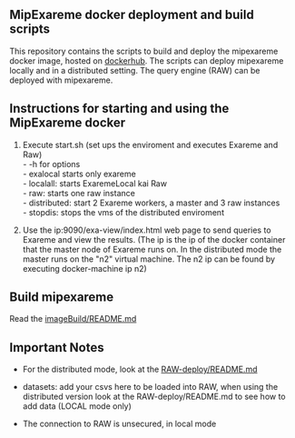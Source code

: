 **MipExareme docker deployment and build scripts**
-
This repository contains the scripts to build and deploy the mipexareme docker image, hosted on [dockerhub](https://hub.docker.com/r/hbpmip/mipexareme/).
The scripts can deploy mipexareme locally and in a distributed setting. The query engine (RAW) can be deployed with mipexareme.

**Instructions for starting and using the MipExareme docker**
-

1) Execute start.sh (set ups the enviroment and executes Exareme and Raw)<br />
        - -h for options<br />
        - exalocal starts only exareme<br />
        - localall: starts ExaremeLocal kai Raw<br />
        - raw: starts one raw instance<br />
        - distributed: start 2 Exareme workers, a master and 3 raw instances<br />
        - stopdis: stops the vms of the distributed enviroment<br />

2) Use the ip:9090/exa-view/index.html web page to send queries to Exareme and view the results.
(The ip is the ip of the docker container that the master node of Exareme runs on. In the distributed mode the master runs on the "n2" virtual machine. The n2 ip can be found by executing docker-machine ip n2)


**Build mipexareme**
-
Read the [imageBuild/README.md](https://github.com/HBPMedical/MipExareme-Docker/blob/master/imageBuild/README.md)

**Important Notes**
-
- For the distributed mode, look at the [RAW-deploy/README.md](https://github.com/HBPMedical/MipExareme-Docker/blob/master/RAW-deploy/README.md)

- datasets: add your csvs here to be loaded into RAW, when using the distributed version look at the RAW-deploy/README.md to see how to add data (LOCAL mode only)

- The connection to RAW is unsecured, in local mode
